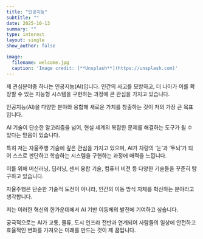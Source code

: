 ```yaml
---
title: "인공지능"
subtitle: ""
date: 2025-10-13
summary: ""
type: interest
layout: single
show_author: false

image:
  filename: welcome.jpg
  caption: 'Image credit: [**Unsplash**](https://unsplash.com)'
---
```



제 관심분야중 하나는 인공지능(AI)입니다.
인간의 사고를 모방하고, 더 나아가 이를 확장할 수 있는 지능형 시스템을 구현하는 과정에 큰 관심을 가지고 있습니다. 

인공지능(AI)을 다양한 분야와 융합해 새로운 가치를 창출하는 것이 저의 가장 큰 목표입니다.

AI 기술이 단순한 알고리즘을 넘어, 현실 세계의 복잡한 문제를 해결하는 도구가 될 수 있다는 믿음이 있습니다.

특히 저는 자율주행 기술에 깊은 관심을 가지고 있으며,
AI가 차량의 ‘눈’과 ‘두뇌’가 되어 스스로 판단하고 학습하는 시스템을 구현하는 과정에 매력을 느낍니다.

이를 위해 머신러닝, 딥러닝, 센서 융합 기술, 컴퓨터 비전 등 다양한 기술들을 꾸준히 탐구하고 있습니다.

자율주행은 단순한 기술적 도전이 아니라, 인간의 이동 방식 자체를 혁신하는 분야라고 생각합니다.

저는 이러한 혁신의 한가운데에서 AI 기반 이동체의 발전에 기여하고 싶습니다.

궁극적으로는 AI가 교통, 물류, 도시 인프라 전반과 연계되어 사람들의 일상에 안전하고 효율적인 변화를 가져오는 미래를 만드는 것이 제 꿈입니다.